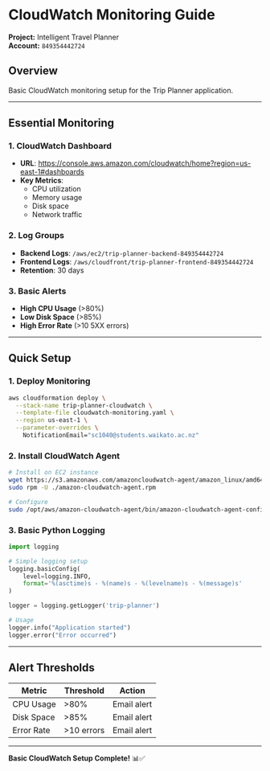 # CloudWatch Monitoring Guide

**Project:** Intelligent Travel Planner  
**Account:** `849354442724`

## Overview

Basic CloudWatch monitoring setup for the Trip Planner application.

---

## Essential Monitoring

### 1. **CloudWatch Dashboard**
- **URL**: https://console.aws.amazon.com/cloudwatch/home?region=us-east-1#dashboards
- **Key Metrics**:
  - CPU utilization
  - Memory usage
  - Disk space
  - Network traffic

### 2. **Log Groups**
- **Backend Logs**: `/aws/ec2/trip-planner-backend-849354442724`
- **Frontend Logs**: `/aws/cloudfront/trip-planner-frontend-849354442724`
- **Retention**: 30 days

### 3. **Basic Alerts**
- **High CPU Usage** (>80%)
- **Low Disk Space** (>85%)
- **High Error Rate** (>10 5XX errors)

---

## Quick Setup

### 1. **Deploy Monitoring**

```bash
aws cloudformation deploy \
  --stack-name trip-planner-cloudwatch \
  --template-file cloudwatch-monitoring.yaml \
  --region us-east-1 \
  --parameter-overrides \
    NotificationEmail="sc1040@students.waikato.ac.nz"
```

### 2. **Install CloudWatch Agent**

```bash
# Install on EC2 instance
wget https://s3.amazonaws.com/amazoncloudwatch-agent/amazon_linux/amd64/latest/amazon-cloudwatch-agent.rpm
sudo rpm -U ./amazon-cloudwatch-agent.rpm

# Configure
sudo /opt/aws/amazon-cloudwatch-agent/bin/amazon-cloudwatch-agent-config-wizard
```

### 3. **Basic Python Logging**

```python
import logging

# Simple logging setup
logging.basicConfig(
    level=logging.INFO,
    format='%(asctime)s - %(name)s - %(levelname)s - %(message)s'
)

logger = logging.getLogger('trip-planner')

# Usage
logger.info("Application started")
logger.error("Error occurred")
```

---

## Alert Thresholds

| Metric | Threshold | Action |
|--------|-----------|--------|
| CPU Usage | >80% | Email alert |
| Disk Space | >85% | Email alert |
| Error Rate | >10 errors | Email alert |

---

**Basic CloudWatch Setup Complete!** 📊✅
